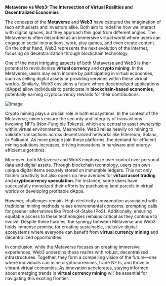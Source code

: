 **Metaverse vs Web3: The Intersection of Virtual Realities and Decentralized Economies**

The concepts of the **Metaverse** and **Web3** have captured the imagination of tech enthusiasts and investors alike. Both aim to redefine how we interact with digital spaces, but they approach this goal from different angles. The Metaverse is often described as an immersive virtual world where users can engage in social interactions, work, play games, and even create content. On the other hand, Web3 represents the next evolution of the internet, focusing on decentralization through blockchain technology.

One of the most intriguing aspects of both Metaverse and Web3 is their potential to revolutionize **virtual currency** and **crypto mining**. In the Metaverse, users may earn income by participating in virtual economies, such as selling digital assets or providing services within these virtual worlds. Similarly, Web3 envisions a future where decentralized applications (dApps) allow individuals to participate in **blockchain-based economies**, potentially earning cryptocurrency rewards for their contributions.

![Image](https://github.com/user-attachments/assets/31692037-0104-4703-abd1-696b6a7dd41b)

Crypto mining plays a crucial role in both ecosystems. In the context of the Metaverse, miners ensure the security and integrity of transactions involving NFTs (Non-Fungible Tokens), which are central to asset ownership within virtual environments. Meanwhile, Web3 relies heavily on mining to validate transactions across decentralized networks like Ethereum, Solana, or Polkadot. As more people join these platforms, the demand for efficient mining solutions increases, driving innovations in hardware and energy-efficient algorithms.

Moreover, both Metaverse and Web3 emphasize user control over personal data and digital assets. Through blockchain technology, users can own unique digital items securely stored on immutable ledgers. This not only fosters creativity but also opens up new avenues for **virtual asset trading** and **cryptocurrency speculation**. For instance, some users have successfully monetized their efforts by purchasing land parcels in virtual worlds or developing profitable dApps.

However, challenges remain. High electricity consumption associated with traditional mining methods raises environmental concerns, prompting calls for greener alternatives like Proof-of-Stake (PoS). Additionally, ensuring equitable access to these technologies remains critical as they continue to evolve. Despite these hurdles, the synergy between Metaverse and Web3 holds immense promise for creating sustainable, inclusive digital ecosystems where everyone can benefit from **virtual currency mining** and decentralized opportunities.

In conclusion, while the Metaverse focuses on creating immersive experiences, Web3 underpins these realms with robust, decentralized infrastructures. Together, they form a compelling vision of the future—one where individuals can mine cryptocurrencies, trade NFTs, and thrive in vibrant virtual economies. As innovation accelerates, staying informed about emerging trends in **virtual currency mining** will be essential for navigating this exciting frontier.
